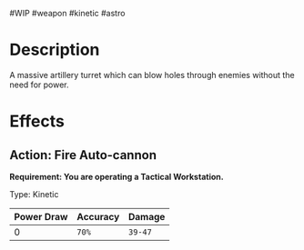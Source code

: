 #WIP #weapon #kinetic #astro 

# Description

A massive artillery turret which can blow holes through enemies without the need for power.

# Effects

## Action: Fire Auto-cannon

**Requirement: You are operating a Tactical Workstation.**

Type: Kinetic

| Power Draw | Accuracy | Damage |
| -----------|----------|--------|
| 0 | `70%` | `39-47` |
